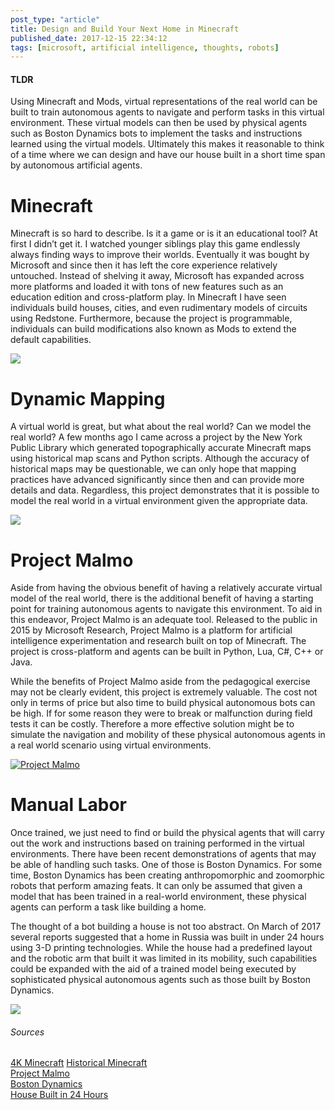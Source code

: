 ```yaml
---
post_type: "article" 
title: Design and Build Your Next Home in Minecraft
published_date: 2017-12-15 22:34:12
tags: [microsoft, artificial intelligence, thoughts, robots]
---
```


#### TLDR

Using Minecraft and Mods, virtual representations of the real world can be built to train autonomous agents to navigate and perform tasks in this virtual environment. These virtual models can then be used by physical agents such as Boston Dynamics bots to implement the tasks and instructions learned using the virtual models. Ultimately this makes it reasonable to think of a time where we can design and have our house built in a short time span by autonomous artificial agents.

# Minecraft 

Minecraft is so hard to describe. Is it a game or is it an educational tool? At first I didn’t get it. I watched younger siblings play this game endlessly always finding ways to improve their worlds. Eventually it was bought by Microsoft and since then it has left the core experience relatively untouched. Instead of shelving it away, Microsoft has expanded across more platforms and loaded it with tons of new features such as an education edition and cross-platform play. In Minecraft I have seen individuals build houses, cities, and even rudimentary models of circuits using Redstone. Furthermore, because the project is programmable, individuals can build modifications also known as Mods to extend the default capabilities.

![](/images/build-your-house-minecraft/buildyourhouseminecraft1.png)

# Dynamic Mapping 

A virtual world is great, but what about the real world? Can we model the real world? A few months ago I came across a project by the New York Public Library which generated topographically accurate Minecraft maps using historical map scans and Python scripts. Although the accuracy of historical maps may be questionable, we can only hope that mapping practices have advanced significantly since then and can provide more details and data. Regardless, this project demonstrates that it is possible to model the real world in a virtual environment given the appropriate data. 

![](/images/build-your-house-minecraft/buildyourhouseminecraft2.png)

# Project Malmo

Aside from having the obvious benefit of having a relatively accurate virtual model of the real world, there is the additional benefit of having a starting point for training autonomous agents to navigate this environment. To aid in this endeavor, Project Malmo is an adequate tool. Released to the public in 2015 by Microsoft Research, Project Malmo is a platform for artificial intelligence experimentation and research built on top of Minecraft. The project is cross-platform and agents can be built in Python, Lua, C#, C++ or Java. 

While the benefits of Project Malmo aside from the pedagogical exercise may not be clearly evident, this project is extremely valuable. The cost not only in terms of price but also time to build physical autonomous bots can be high. If for some reason they were to break or malfunction during field tests it can be costly. Therefore a more effective solution might be to simulate the navigation and mobility of these physical autonomous agents in a real world scenario using virtual environments. 

[![Project Malmo](/images/build-your-house-minecraft/buildyourhouseminecraft3.png)](http://www.youtube.com/watch?v=KkVj_ddseO8)

# Manual Labor

Once trained, we just need to find or build the physical agents that will carry out the work and instructions based on training performed in the virtual environments. There have been recent demonstrations of agents that may be able of handling such tasks. One of those is Boston Dynamics. For some time, Boston Dynamics has been creating anthropomorphic and zoomorphic robots that perform amazing feats. It can only be assumed that given a model that has been trained in a real-world environment, these physical agents can perform a task like building a home. 

The thought of a bot building a house is not too abstract. On March of 2017 several reports suggested that a home in Russia was built in under 24 hours using 3-D printing technologies. While the house had a predefined layout and the robotic arm that built it was limited in its mobility, such capabilities could be expanded with the aid of a trained model being executed by sophisticated physical autonomous agents such as those built by Boston Dynamics.

![](/images/build-your-house-minecraft/buildyourhouseminecraft4.png)

###### Sources

[4K Minecraft](https://www.engadget.com/2017/06/14/minecraft-4k-slider-xbox-one-x-e3-microsoft-mojang/)
[Historical Minecraft](https://github.com/NYPL/historical-minecraft/)  
[Project Malmo](https://www.microsoft.com/en-us/research/project/project-malmo/)  
[Boston Dynamics](https://www.bostondynamics.com)  
[House Built in 24 Hours](http://mentalfloss.com/article/92757/3d-printed-house-built-24-hours-russia)

